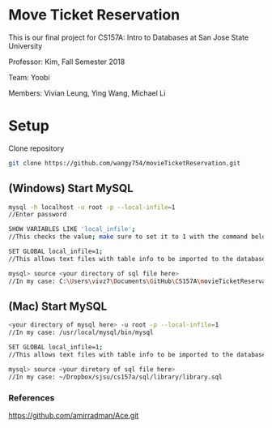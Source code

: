 # Move Ticket Reservation
This is our final project for CS157A: Intro to Databases at San Jose State University

Professor: Kim, Fall Semester 2018

Team: Yoobi

Members: Vivian Leung, Ying Wang, Michael Li
# Setup
Clone repository
```bash
git clone https://github.com/wangy754/movieTicketReservation.git
```

## (Windows) Start MySQL
```bash
mysql -h localhost -u root -p --local-infile=1 
//Enter password

SHOW VARIABLES LIKE 'local_infile'; 
//This checks the value; make sure to set it to 1 with the command below

SET GLOBAL local_infile=1;
//This allows text files with table info to be imported to the database

mysql> source <your directory of sql file here>
//In my case: C:\Users\vivz7\Documents\GitHub\CS157A\movieTicketReservation\TicketReservation.sql
```

## (Mac) Start MySQL
```bash
<your directory of mysql here> -u root -p --local-infile=1 
//In my case: /usr/local/mysql/bin/mysql

SET GLOBAL local_infile=1; 
//This allows text files with table info to be imported to the database

mysql> source <your diretory of sql file here>
//In my case: ~/Dropbox/sjsu/cs157a/sql/library/library.sql
```

### References
https://github.com/amirradman/Ace.git
